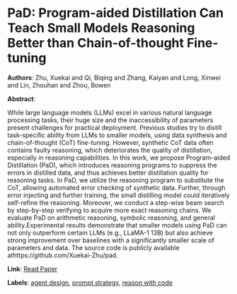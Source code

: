 # PaD: Program-aided Distillation Can Teach Small Models Reasoning Better than Chain-of-thought Fine-tuning

**Authors**: Zhu, Xuekai and Qi, Biqing and Zhang, Kaiyan and Long, Xinwei and Lin, Zhouhan and Zhou, Bowen

**Abstract**:

While large language models (LLMs) excel in various natural language processing tasks, their huge size and the inaccessibility of parameters present challenges for practical deployment. Previous studies try to distill task-specific ability from LLMs to smaller models, using data synthesis and chain-of-thought (CoT) fine-tuning. However, synthetic CoT data often contains faulty reasoning, which deteriorates the quality of distillation, especially in reasoning capabilities. In this work, we propose Program-aided Distillation (PaD), which introduces reasoning programs to suppress the errors in distilled data, and thus achieves better distillation quality for reasoning tasks. In PaD, we utilize the reasoning program to substitute the CoT, allowing automated error checking of synthetic data. Further, through error injecting and further training, the small distilling model could iteratively self-refine the reasoning. Moreover, we conduct a step-wise beam search by step-by-step verifying to acquire more exact reasoning chains. We evaluate PaD on arithmetic reasoning, symbolic reasoning, and general ability.Experimental results demonstrate that smaller models using PaD can not only outperform certain LLMs (e.g., LLaMA-1 13B) but also achieve strong improvement over baselines with a significantly smaller scale of parameters and data. The source code is publicly available athttps://github.com/Xuekai-Zhu/pad.

**Link**: [Read Paper](https://doi.org/10.18653/v1/2024.naacl-long.142)

**Labels**: [agent design](../../labels/agent_design.md), [prompt strategy](../../labels/prompt_strategy.md), [reason with code](../../labels/reason_with_code.md)
